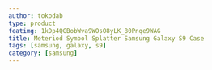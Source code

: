 ```yaml
---
author: tokodab
type: product
featimg: 1kDp4QGBobWva9WOsO8yLK_80Pnqe9WAG
title: Meteriod Symbol Splatter Samsung Galaxy S9 Case
tags: [samsung, galaxy, s9]
category: [samsung]
---
```

